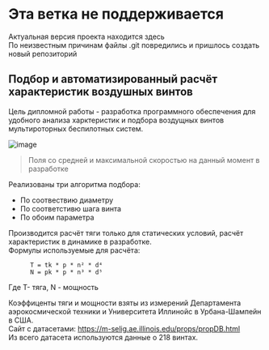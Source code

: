 # Эта ветка не поддерживается
Актуальная версия проекта находится здесь  
По неизвестным причинам файлы .git повредились и пришлось создать новый репозиторий 

##  Подбор и автоматизированный расчёт характеристик воздушных винтов

Цель дипломной работы - разработка программного обеспечения для удобного анализа харктеристик и подбора воздущных винтов мультироторных беспилотных систем.   

![image](https://user-images.githubusercontent.com/95420558/170470458-e7747a29-b316-4e77-a257-4dc724f64bb9.png)  

> Поля со средней и максимальной скоростью на данный момент в разработке    

Реализованы три алгоритма подбора:  
 * По соотвествию диаметру
 * По соответстивю шага винта
 * По обоим параметра  
  
Производится расчёт тяги только для статических условий, расчёт характеристик в динамике в разработке.  
Формулы используемые для расчёта:  
```
      T = tk * p * n² * d⁴  
      N = pk * p * n³ * d⁵  
```
Где T- тяга, N - мощность  
  
Коэффиценты тяги и мощности взяты из измерений Департамента аэрокосмической техники и Университета Иллинойс в Урбана-Шампейн в США.  
Сайт с датасетами: https://m-selig.ae.illinois.edu/props/propDB.html  
Из всего датасета используются данные о 218 винтах.  
